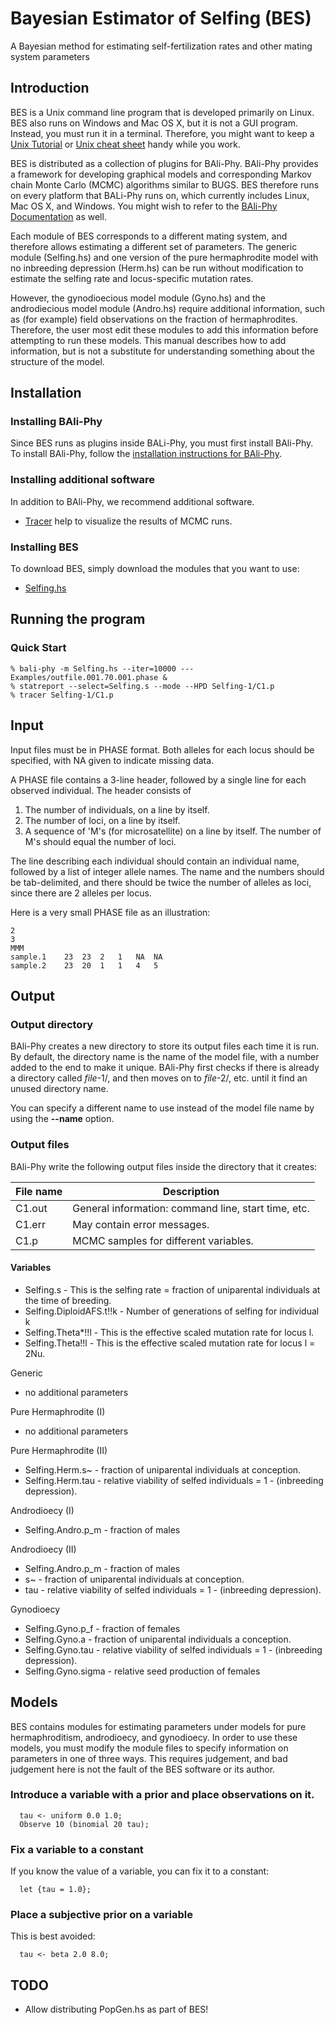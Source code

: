 # Bayesian Estimator of Selfing (BES)
A Bayesian method for estimating self-fertilization rates and other mating system parameters

## Introduction
BES is a Unix command line program that is developed primarily on Linux.  BES also runs on Windows and Mac OS X,
but it is not a GUI program.  Instead, you must run it in a terminal.  Therefore, you might want to keep a
[Unix Tutorial](http://www.ee.surrey.ac.uk/Teaching/Unix) or
[Unix cheat sheet](http://www.rain.org/~mkummel/unix.html) handy while you work.

BES is distributed as a collection of plugins for BAli-Phy.  BAli-Phy provides a framework for developing graphical
models and corresponding Markov chain Monte Carlo (MCMC) algorithms similar to BUGS.  BES therefore runs on
every platform that BALi-Phy runs on, which currently includes Linux, Mac OS X, and Windows.  You might wish to refer
to the [BAli-Phy Documentation](http://www.bali-phy.org/README.html) as well.

Each module of BES corresponds to a different mating system, and therefore allows estimating a different set of
parameters.  The generic module (Selfing.hs) and one version of the pure hermaphrodite model with no inbreeding
depression (Herm.hs) can be run without modification to estimate the selfing rate and locus-specific mutation rates.

However, the gynodioecious model module (Gyno.hs) and the androdiecious model module (Andro.hs) require
additional information, such as (for example) field observations on the fraction of hermaphrodites.  Therefore,
the user most edit these modules to add this information before attempting to run these models.  This manual
describes how to add information, but is not a substitute for understanding something about the structure of the
model.

## Installation

### Installing BAli-Phy

Since BES runs as plugins inside BALi-Phy, you must first install BAli-Phy.  To install BAli-Phy, follow
the [installation instructions for BAli-Phy](http://www.bali-phy.org/README.html#installation).

### Installing additional software

In addition to BAli-Phy, we recommend additional software.
* [Tracer](http://tree.bio.ed.ac.uk/software/tracer/) help to visualize the results of MCMC runs.

### Installing BES

To download BES, simply download the modules that you want to use:
* [Selfing.hs](https://raw.githubusercontent.com/bredelings/BayesianEstimatorSelfing/master/Selfing.hs)


## Running the program

### Quick Start

```
% bali-phy -m Selfing.hs --iter=10000 --- Examples/outfile.001.70.001.phase &
% statreport --select=Selfing.s --mode --HPD Selfing-1/C1.p
% tracer Selfing-1/C1.p
```

## Input

Input files must be in PHASE format.  Both alleles for each locus should be specified, with NA given to indicate missing data.

A PHASE file contains a 3-line header, followed by a single line for each observed individual.  The header consists of

1. The number of individuals, on a line by itself.
2. The number of loci, on a line by itself.
3. A sequence of 'M's (for microsatellite) on a line by itself.  The number of M's should equal the number of loci.

The line describing each individual should contain an individual name, followed by a list of integer allele names.
The name and the numbers should be tab-delimited, and there should be twice the number of alleles as loci, since
there are 2 alleles per locus.

Here is a very small PHASE file as an illustration:
```
2
3
MMM
sample.1	23	23	2	1	NA	NA
sample.2	23	20	1	1	4	5
```

## Output

### Output directory

BAli-Phy creates a new directory to store its output files each time it is run.  By default, the directory
name is the name of the model file, with a number added to the end to make it unique.  BAli-Phy first checks
if there is already a directory called *file*-1/, and then moves on to *file*-2/, etc. until it find an unused
directory name.

You can specify a different name to use instead of the model file name by using the **--name** option.

### Output files

BAli-Phy write the following output files inside the directory that it creates:

| File name | Description |
| --------- | ----------- |
| C1.out    | General information: command line, start time, etc. |
| C1.err    | May contain error messages. |
| C1.p      | MCMC samples for different variables. |

#### Variables

* Selfing.s - This is the selfing rate = fraction of uniparental individuals at the time of breeding.
* Selfing.DiploidAFS.t!!k - Number of generations of selfing for individual k
* Selfing.Theta*!!l - This is the effective scaled mutation rate for locus l.
* Selfing.Theta!!l - This is the effective scaled mutation rate for locus l = 2Nu.

Generic
* no additional parameters

Pure Hermaphrodite (I)
* no additional parameters

Pure Hermaphrodite (II)
* Selfing.Herm.s~ - fraction of uniparental individuals at conception.
* Selfing.Herm.tau - relative viability of selfed individuals = 1 - (inbreeding depression).

Androdioecy (I)

* Selfing.Andro.p_m - fraction of males

Androdioecy (II)

* Selfing.Andro.p_m - fraction of males
* s~ - fraction of uniparental individuals at conception.
* tau - relative viability of selfed individuals = 1 - (inbreeding depression).

Gynodioecy

* Selfing.Gyno.p_f - fraction of females
* Selfing.Gyno.a - fraction of uniparental individuals a conception.
* Selfing.Gyno.tau - relative viability of selfed individuals = 1 - (inbreeding depression).
* Selfing.Gyno.sigma - relative seed production of females

## Models

BES contains modules for estimating parameters under models for pure hermaphroditism, androdioecy,
and gynodioecy.  In order to use these models, you must modify the module files to specify
information on parameters in one of three ways.  This requires judgement, and bad judgement here
is not the fault of the BES software or its author.

### Introduce a variable with a prior and place observations on it.
```
  tau <- uniform 0.0 1.0;
  Observe 10 (binomial 20 tau);
```

### Fix a variable to a constant
If you know the value of a variable, you can fix it to a constant:
```
  let {tau = 1.0};
```

### Place a subjective prior on a variable
This is best avoided:
```
  tau <- beta 2.0 8.0;
```

## TODO

* Allow distributing PopGen.hs as part of BES!